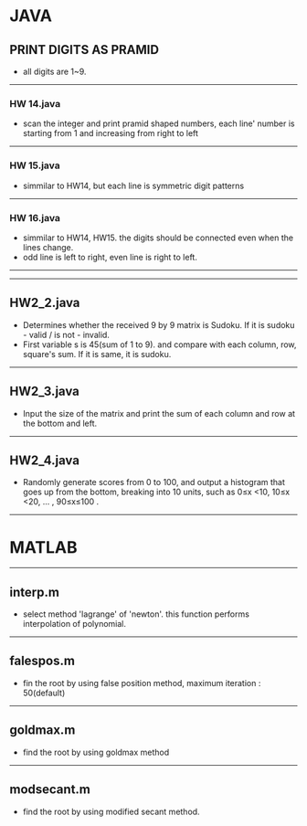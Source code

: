 # JAVA

## PRINT DIGITS AS PRAMID
* all digits are 1~9.

----
### HW 14.java
* scan the integer and print pramid shaped numbers, each line' number is starting from 1 and increasing from right to left
---
### HW 15.java
* simmilar to HW14, but each line is symmetric digit patterns
---
### HW 16.java 
* simmilar to HW14, HW15. the digits should be connected even when the lines change. 
* odd line is left to right, even line is right to left.
---
---  
  

## HW2_2.java 
* Determines whether the received 9 by 9 matrix is Sudoku. If it is sudoku - valid / is not - invalid.
* First variable s is 45(sum of 1 to 9). and compare with each column, row, square's sum. If it is same, it is sudoku.
---
## HW2_3.java
* Input the size of the matrix and print the sum of each column and row at the bottom and left.

---
## HW2_4.java
* Randomly generate scores from 0 to 100, and output a histogram that goes up from the bottom, breaking into 10 units, such as 0≤x <10, 10≤x <20, ... , 90≤x≤100 .
---




# MATLAB
---
## interp.m
* select method 'lagrange' of 'newton'. this function performs interpolation of polynomial.

---
## falespos.m 
* fin the root by using false position method, maximum iteration : 50(default)

---
## goldmax.m 
* find the root by using goldmax method

---
## modsecant.m 
* find the root by using modified secant method.
